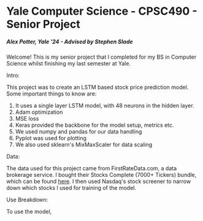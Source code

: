 # Yale Computer Science - CPSC490 - Senior Project
##### Alex Potter, Yale '24 - Advised by Stephen Slade

Welcome! 
This is my senior project that I completed for my BS in Computer Science whilst finishing my last semester at Yale. 

Intro:

This project was to create an LSTM based stock price prediction model. Some important things to know are:
1. It uses a single layer LSTM model, with 48 neurons in the hidden layer. 
2. Adam optimization
3. MSE loss
4. Keras provided the backbone for the model setup, metrics etc.
5. We used numpy and pandas for our data handling
6. Pyplot was used for plotting
7. We also used sklearn's MixMaxScaler for data scaling

Data:

The data used for this project came from FirstRateData.com, a data brokerage service. I bought their Stocks Complete (7000+ Tickers)
bundle, which can be found [here](https://firstratedata.com/b/22/stock-complete-historical-intraday). I then used Nasdaq's stock screener to narrow down which stocks I used for training of the model. 

Use Breakdown:

To use the model, 
